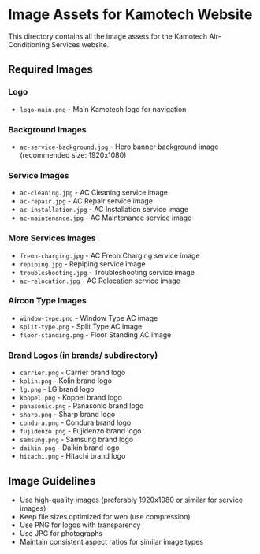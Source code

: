 # Image Assets for Kamotech Website

This directory contains all the image assets for the Kamotech Air-Conditioning Services website.

## Required Images

### Logo
- `logo-main.png` - Main Kamotech logo for navigation

### Background Images
- `ac-service-background.jpg` - Hero banner background image (recommended size: 1920x1080)

### Service Images
- `ac-cleaning.jpg` - AC Cleaning service image
- `ac-repair.jpg` - AC Repair service image  
- `ac-installation.jpg` - AC Installation service image
- `ac-maintenance.jpg` - AC Maintenance service image

### More Services Images
- `freon-charging.jpg` - AC Freon Charging service image
- `repiping.jpg` - Repiping service image
- `troubleshooting.jpg` - Troubleshooting service image
- `ac-relocation.jpg` - AC Relocation service image

### Aircon Type Images
- `window-type.png` - Window Type AC image
- `split-type.png` - Split Type AC image
- `floor-standing.png` - Floor Standing AC image

### Brand Logos (in brands/ subdirectory)
- `carrier.png` - Carrier brand logo
- `kolin.png` - Kolin brand logo
- `lg.png` - LG brand logo
- `koppel.png` - Koppel brand logo
- `panasonic.png` - Panasonic brand logo
- `sharp.png` - Sharp brand logo
- `condura.png` - Condura brand logo
- `fujidenzo.png` - Fujidenzo brand logo
- `samsung.png` - Samsung brand logo
- `daikin.png` - Daikin brand logo
- `hitachi.png` - Hitachi brand logo

## Image Guidelines

- Use high-quality images (preferably 1920x1080 or similar for service images)
- Keep file sizes optimized for web (use compression)
- Use PNG for logos with transparency
- Use JPG for photographs
- Maintain consistent aspect ratios for similar image types